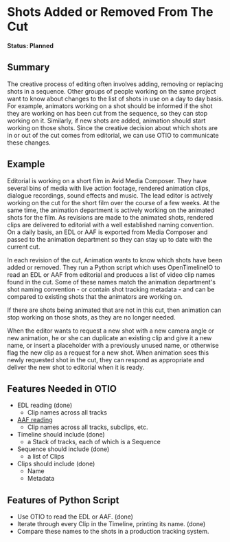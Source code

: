 # Shots Added or Removed From The Cut

**Status: Planned**

## Summary

The creative process of editing often involves adding, removing or replacing shots in a sequence. Other groups of people
working on the same project want to know about changes to the list of shots in use on a day to day basis. For example,
animators working on a shot should be informed if the shot they are working on has been cut from the sequence, so they
can stop working on it. Similarly, if new shots are added, animation should start working on those shots. Since the
creative decision about which shots are in or out of the cut comes from editorial, we can use OTIO to communicate these
changes.

## Example
Editorial is working on a short film in Avid Media Composer. They have several bins of media with live action footage,
rendered animation clips, dialogue recordings, sound effects and music. The lead editor is actively working on the cut
for the short film over the course of a few weeks. At the same time, the animation department is actively working on
the animated shots for the film. As revisions are made to the animated shots, rendered clips are delivered to editorial
with a well established naming convention. On a daily basis, an EDL or AAF is exported from Media Composer and passed
to the animation department so they can stay up to date with the current cut.

In each revision of the cut, Animation wants to know which shots have been added or removed. They run a Python script
which uses OpenTimelineIO to read an EDL or AAF from editorial and produces a list of video clip names found in the cut.
Some of these names match the animation department's shot naming convention - or contain shot tracking metadata - and
can be compared to existing shots that the animators are working on.

If there are shots being animated that are not in this cut, then animation can stop working on those shots, as they are
no longer needed.

When the editor wants to request a new shot with a new camera angle or new animation, he or she can duplicate an existing
clip and give it a new name, or insert a placeholder with a previously unused name, or otherwise flag the new clip as a
request for a new shot. When animation sees this newly requested shot in the cut, they can respond as appropriate and
deliver the new shot to editorial when it is ready.

## Features Needed in OTIO

- EDL reading (done)
    - Clip names across all tracks
- <a href="https://github.com/PixarAnimationStudios/OpenTimelineIO/issues/1" target="_blank">AAF reading</a>
    - Clip names across all tracks, subclips, etc.
- Timeline should include (done)
    -  a Stack of tracks, each of which is a Sequence
- Sequence should include (done)
    - a list of Clips
- Clips should include (done)
    - Name
    - Metadata

## Features of Python Script

- Use OTIO to read the EDL or AAF. (done)
- Iterate through every Clip in the Timeline, printing its name. (done)
- Compare these names to the shots in a production tracking system.